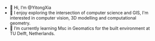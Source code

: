- 👋 Hi, I’m @YitongXia
- 👀 I enjoy exploring the intersection of computer science and GIS, I'm interested in computer vision, 3D modelling and computational geometry.
- 🌱 I’m currently learning Msc in Geomatics for the built environment at TU Delft, Netherlands.

<!---
YitongXia/YitongXia is a ✨ special ✨ repository because its `README.md` (this file) appears on your GitHub profile.
You can click the Preview link to take a look at your changes.
--->

